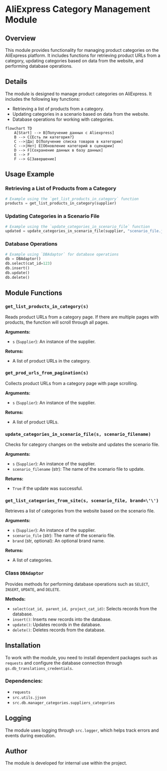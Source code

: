 # AliExpress Category Management Module

## Overview

This module provides functionality for managing product categories on the AliExpress platform. It includes functions for retrieving product URLs from a category, updating categories based on data from the website, and performing database operations.

## Details

The module is designed to manage product categories on AliExpress. It includes the following key functions:

- Retrieving a list of products from a category.
- Updating categories in a scenario based on data from the website.
- Database operations for working with categories.

```mermaid
flowchart TD
    A[Start] --> B[Получение данных с Aliexpress]
    B --> C{Есть ли категория?}
    C -->|Да| D[Получение списка товаров в категории]
    C -->|Нет| E[Обновление категорий в сценарии]
    D --> F[Сохранение данных в базу данных]
    E --> F
    F --> G[Завершение]
```

## Usage Example

### Retrieving a List of Products from a Category

```python
# Example using the `get_list_products_in_category` function
products = get_list_products_in_category(supplier)
```

### Updating Categories in a Scenario File

```python
# Example using the `update_categories_in_scenario_file` function
updated = update_categories_in_scenario_file(supplier, "scenario_file.json")
```

### Database Operations

```python
# Example using `DBAdaptor` for database operations
db = DBAdaptor()
db.select(cat_id=123)
db.insert()
db.update()
db.delete()
```

## Module Functions

### `get_list_products_in_category(s)`

Reads product URLs from a category page. If there are multiple pages with products, the function will scroll through all pages.

**Arguments:**

- `s` (`Supplier`): An instance of the supplier.

**Returns:**

- A list of product URLs in the category.

### `get_prod_urls_from_pagination(s)`

Collects product URLs from a category page with page scrolling.

**Arguments:**

- `s` (`Supplier`): An instance of the supplier.

**Returns:**

- A list of product URLs.

### `update_categories_in_scenario_file(s, scenario_filename)`

Checks for category changes on the website and updates the scenario file.

**Arguments:**

- `s` (`Supplier`): An instance of the supplier.
- `scenario_filename` (str): The name of the scenario file to update.

**Returns:**

- `True` if the update was successful.

### `get_list_categories_from_site(s, scenario_file, brand=\'\')`

Retrieves a list of categories from the website based on the scenario file.

**Arguments:**

- `s` (`Supplier`): An instance of the supplier.
- `scenario_file` (str): The name of the scenario file.
- `brand` (str, optional): An optional brand name.

**Returns:**

- A list of categories.

### Class `DBAdaptor`

Provides methods for performing database operations such as `SELECT`, `INSERT`, `UPDATE`, and `DELETE`.

**Methods:**

- `select(cat_id, parent_id, project_cat_id)`: Selects records from the database.
- `insert()`: Inserts new records into the database.
- `update()`: Updates records in the database.
- `delete()`: Deletes records from the database.

## Installation

To work with the module, you need to install dependent packages such as `requests` and configure the database connection through `gs.db_translations_credentials`.

### Dependencies:

- `requests`
- `src.utils.jjson`
- `src.db.manager_categories.suppliers_categories`

## Logging

The module uses logging through `src.logger`, which helps track errors and events during execution.

## Author

The module is developed for internal use within the project.